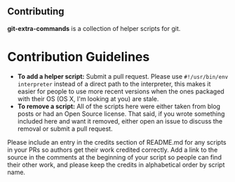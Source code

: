 ## Contributing

**git-extra-commands** is a collection of helper scripts for git.

# Contribution Guidelines

- **To add a helper script:** Submit a pull request. Please use `#!/usr/bin/env interpreter` instead of a direct path to the interpreter, this makes it easier for people to use more recent versions when the ones packaged with their OS (OS X, I'm looking at you) are stale.
- **To remove a script:** All of the scripts here were either taken from blog posts or had an Open Source license. That said, if you wrote something included here and want it removed, either open an issue to discuss the removal or submit a pull request.

Please include an entry in the credits section of README.md for any scripts in your PRs so authors get their work credited correctly. Add a link to the source in the comments at the beginning of your script so people can find their other work, and please keep the credits in alphabetical order by script name.
